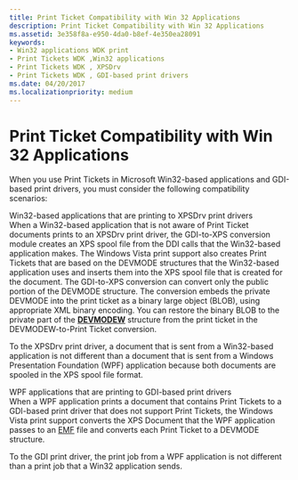 ```yaml
---
title: Print Ticket Compatibility with Win 32 Applications
description: Print Ticket Compatibility with Win 32 Applications
ms.assetid: 3e358f8a-e950-4da0-b8ef-4e350ea28091
keywords:
- Win32 applications WDK print
- Print Tickets WDK ,Win32 applications
- Print Tickets WDK , XPSDrv
- Print Tickets WDK , GDI-based print drivers
ms.date: 04/20/2017
ms.localizationpriority: medium
---
```


# Print Ticket Compatibility with Win 32 Applications


When you use Print Tickets in Microsoft Win32-based applications and GDI-based print drivers, you must consider the following compatibility scenarios:

<a href="" id="win32-based-applications-that-are-printing-to-xpsdrv-print-drivers"></a>Win32-based applications that are printing to XPSDrv print drivers  
When a Win32-based application that is not aware of Print Ticket documents prints to an XPSDrv print driver, the GDI-to-XPS conversion module creates an XPS spool file from the DDI calls that the Win32-based application makes. The Windows Vista print support also creates Print Tickets that are based on the DEVMODE structures that the Win32-based application uses and inserts them into the XPS spool file that is created for the document. The GDI-to-XPS conversion can convert only the public portion of the DEVMODE structure. The conversion embeds the private DEVMODE into the print ticket as a binary large object (BLOB), using appropriate XML binary encoding. You can restore the binary BLOB to the private part of the [**DEVMODEW**](https://docs.microsoft.com/windows/desktop/api/wingdi/ns-wingdi-_devicemodew) structure from the print ticket in the DEVMODEW-to-Print Ticket conversion.

To the XPSDrv print driver, a document that is sent from a Win32-based application is not different than a document that is sent from a Windows Presentation Foundation (WPF) application because both documents are spooled in the XPS spool file format.

<a href="" id="wpf-applications-that-are-printing-to-gdi-based-print-drivers"></a>WPF applications that are printing to GDI-based print drivers  
When a WPF application prints a document that contains Print Tickets to a GDI-based print driver that does not support Print Tickets, the Windows Vista print support converts the XPS Document that the WPF application passes to an [EMF](emf-data-type.md) file and converts each Print Ticket to a DEVMODE structure.

To the GDI print driver, the print job from a WPF application is not different than a print job that a Win32 application sends.

 

 




